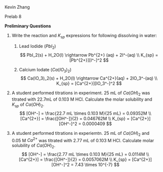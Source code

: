 Kevin Zhang

Prelab 8 



**Preliminary Questions**

1. Write the reaction and $K_{sp}$ expressions for following dissolving in water:

   1. Lead Iodide ($PbI_2$)
      $$
      PbI_2(s) + H_2O(l) \rightarrow Pb^{2+} (aq) + 2I^-(aq) \\
      K_{sp} = [Pb^{2+}][I^-]^2 
      $$

   2. Calcium Iodate ($Ca(IO_3)_2$)
      $$
      Ca(IO_3)_2(s) + H_2O(l) \rightarrow Ca^{2+}(aq) + 2IO_3^-(aq) \\
      K_{sp} = [Ca^{2+}][IO_3^-]^2
      $$

2. A student performed titrations in experiment. 25 mL of $Ca(OH)_2$ was titrated with 22.7mL of 0.103 M HCl. Calculate the molar solubility and $K_{sp}$ of $Ca(OH)_2$.
   $$
   [OH^-] = \frac{22.7 mL \times 0.103 M}{25 mL} = 0.09352M \\
   [Ca^{2+}] = \frac{[OH^-]}{2} = 0.046762M \\
   K_{sp} = [Ca^{2+}][OH^-]^2 = 0.0000409
   $$

3. A student performed titrations in experiemtn. 25 mL of $Ca(OH)_2$ and 0.05 M $Ca^{2+}$ was titrated with 2.77 mL of 0.103 M HCl. Calculate molar solubility of $Ca(OH)_2$.
   $$
   [OH^-] = \frac{2.77 mL \times 0.103 M}{25 mL} = 0.0114M \\
   [Ca^{2+}] = \frac{[OH^-]}{2} = 0.0057062M \\
   K_{sp} = [Ca^{2+}][OH^-]^2 = 7.43 \times 10^{-7}
   $$
   

